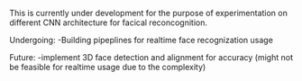 This is currently under development for the purpose of experimentation on different CNN architecture for facical reconcognition. 

Undergoing:
-Building pipeplines for realtime face recognization usage


Future:
-implement 3D face detection and alignment for accuracy (might not be feasible for realtime usage due to the complexity)
